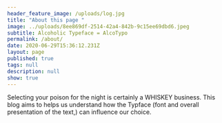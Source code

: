```yaml
---
header_feature_image: /uploads/log.jpg
title: "About this page "
image: ../uploads/8ee869df-2514-42a4-842b-9c15ee69dbd6.jpeg
subtitle: Alcoholic Typeface = AlcoTypo
permalink: /about/
date: 2020-06-29T15:36:12.231Z
layout: page
published: true
tags: null
description: null
show: true
---
```

Selecting your poison for the night is certainly a WHISKEY business. This blog aims to helps us understand how the Typface (font and overall presentation of the text,) can influence our choice.
